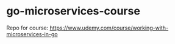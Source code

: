 # go-microservices-course
Repo for course: https://www.udemy.com/course/working-with-microservices-in-go
